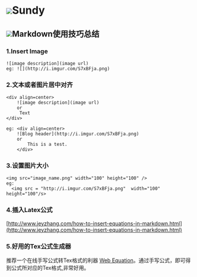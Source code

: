 # ![](http://i.imgur.com/S7xBFja.png)Sundy #
## ![](http://i.imgur.com/S7xBFja.png)Markdown使用技巧总结
### 1.Insert Image
	![image description](image url)
	eg: ![](http://i.imgur.com/S7xBFja.png)

### 2.文本或者图片居中对齐
	<div align=center>
		![image description](image url)
		or 
		 Text
	</div>

	eg: <div align=center>
		![Blog header](http://i.imgur.com/S7xBFja.png)
		or
			This is a test.
		</div>

### 3.设置图片大小 ###
	<img src="image_name.png" width="100" height="100" />
	eg:
	  <img src = "http://i.imgur.com/S7xBFja.png"  width="100" height="100"/s>

### 4.插入Latex公式
[http://www.jeyzhang.com/how-to-insert-equations-in-markdown.html](http://www.jeyzhang.com/how-to-insert-equations-in-markdown.html)

### 5.好用的Tex公式生成器

推荐一个在线手写公式转Tex格式的利器 [Web Equation](https://webdemo.myscript.com/views/math.html#/demo/equation)。通过手写公式，即可得到公式所对应的Tex格式,非常好用。